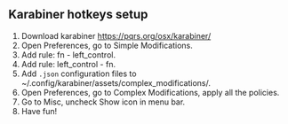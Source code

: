 ## Karabiner hotkeys setup

1. Download karabiner https://pqrs.org/osx/karabiner/
2. Open Preferences, go to Simple Modifications.
3. Add rule: fn - left_control.
4. Add rule: left_control - fn.
5. Add `.json` configuration files to ~/.config/karabiner/assets/complex_modifications/.
6. Open Preferences, go to Complex Modifications, apply all the policies.
7. Go to Misc, uncheck Show icon in menu bar.
8. Have fun!
